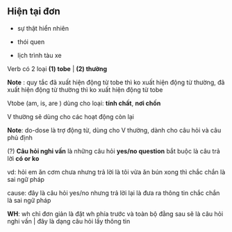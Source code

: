 ## Hiện tại đơn

- sự thật hiển nhiên 

- thói quen 

- lịch trình tàu xe 

Verb có 2 loại **(1) tobe** | **(2) thường**



**Note** : quy tắc đã xuất hiện động từ tobe thì ko xuất hiện động từ thường, đã xuất hiện động từ thường thì ko xuất hiện động từ tobe



Vtobe (am, is, are ) dùng cho loại: **tính chất**, **nơi chốn** 

V thường sẽ dùng cho các hoạt động còn lại 

**Note**: do-dose là trợ động từ, dùng cho V thường, dành cho câu hỏi và câu phủ định 

(?) **Câu hỏi nghi vấn** là những câu hỏi **yes/no question** bắt buộc là câu trả lời **có or ko**

vd: hỏi em ăn cơm chưa nhưng trả lời là tôi vừa ăn bún xong thì chắc chắn là sai ngữ pháp 

cause: đây là câu hỏi yes/no nhưng trả lời lại là đưa ra thông tin chắc chắn là sai ngữ pháp 

**WH**: wh chỉ đơn giản là đặt wh phía trước và toàn bộ đằng sau sẽ là câu hỏi nghi vấn | đây là dạng câu hỏi lấy thông tin  
